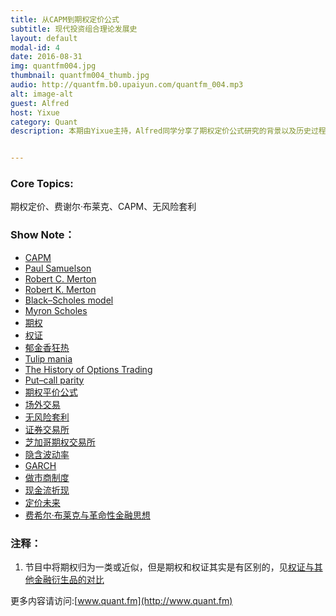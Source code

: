 ```yaml
---
title: 从CAPM到期权定价公式
subtitle: 现代投资组合理论发展史
layout: default
modal-id: 4
date: 2016-08-31
img: quantfm004.jpg
thumbnail: quantfm004_thumb.jpg
audio: http://quantfm.b0.upaiyun.com/quantfm_004.mp3
alt: image-alt
guest: Alfred
host: Yixue
category: Quant
description: 本期由Yixue主持，Alfred同学分享了期权定价公式研究的背景以及历史过程，主要介绍了Paul Samuelson先生和Robert Merton先生在权证定价方面开创性的研究，以及Fischer Black先生与Myron Scholes先生关于期权定价公式的研究过程。


---
```


### Core Topics:
期权定价、费谢尔·布莱克、CAPM、无风险套利

### Show Note：


* [CAPM](https://en.wikipedia.org/wiki/Capital_asset_pricing_model)
* [Paul Samuelson](https://en.wikipedia.org/wiki/Paul_Samuelson)
* [Robert C. Merton](https://en.wikipedia.org/wiki/Robert_C._Merton)
* [Robert K. Merton](https://en.wikipedia.org/wiki/Robert_K._Merton)
* [Black–Scholes model](https://en.wikipedia.org/wiki/Black%E2%80%93Scholes_model#BSFormula)
* [Myron Scholes](https://en.wikipedia.org/wiki/Myron_Scholes)
* [期权](https://zh.wikipedia.org/wiki/%E6%9C%9F%E6%9D%83)
* [权证](https://zh.wikipedia.org/wiki/%E6%9D%83%E8%AF%81)
* [郁金香狂热](http://baike.baidu.com/link?url=bHFPdU_kaGofc517dOkF0pglfIN_8_IZ4pZJIHazrs3t1geKonEruYCrQX6O9o_Vq9l-vrTlhH9xKalyOTQbYiI3e3Crfzi3Ww_FvxL7eha)
* [Tulip mania](https://en.wikipedia.org/wiki/Tulip_mania)
* [The History of Options Trading](http://www.optionstrading.org/history/)
* [Put–call parity](https://en.wikipedia.org/wiki/Put%E2%80%93call_parity)
* [期权平价公式](https://zh.wikipedia.org/wiki/%E4%B9%B0%E5%8D%96%E6%9D%83%E5%B9%B3%E4%BB%B7%E5%85%B3%E7%B3%BB)
* [场外交易](http://baike.baidu.com/view/127144.htm)
* [无风险套利](http://baike.baidu.com/link?url=locoeNzrqsOHkajlI6BmkNJtja6CYHtI7BgqsmGEsQu-OAJNVumFgMV71KBwsSPxT_q88Y9J3lkzVHlO7krMaa)
* [证券交易所](http://baike.baidu.com/link?url=p8K-L3Djuv7szto33xHTQgINIlHB0fCAKXuYG8hS65aOWXvFeVE-A4wz8OhCCggM918uYDLzodRsP25lEUcreq)
* [芝加哥期权交易所](http://baike.baidu.com/view/1245994.htm)
* [隐含波动率](http://baike.baidu.com/view/623228.htm)
* [GARCH](https://zh.wikipedia.org/wiki/ARCH%E6%A8%A1%E5%9E%8B#GARCH.E6.A8.A1.E5.9E.8B)
* [做市商制度](http://baike.baidu.com/view/343293.htm)
* [现金流折现](http://baike.baidu.com/link?url=4fii2WeXEHwvnbEFfYc1-ZwDIszyurmG95x6YZLXxeY_-DIdqmiyBl_a-DAjYZP8JNoHVeC8b5-R_wfwfU7Vwq)
* [定价未来](https://book.douban.com/subject/25934012/)
* [费希尔·布莱克与革命性金融思想](https://book.douban.com/subject/26220903/)

### 注释：
1. 节目中将期权归为一类或近似，但是期权和权证其实是有区别的，见[权证与其他金融衍生品的对比](https://zh.wikipedia.org/wiki/%E6%9D%83%E8%AF%81#.E6.9D.83.E8.AF.81.E5.92.8C.E5.85.B6.E4.BB.96.E9.87.91.E8.9E.8D.E8.A1.8D.E7.94.9F.E5.93.81.E7.9A.84.E5.8C.BA.E5.88.AB)


更多内容请访问:[www.quant.fm](http://www.quant.fm)
